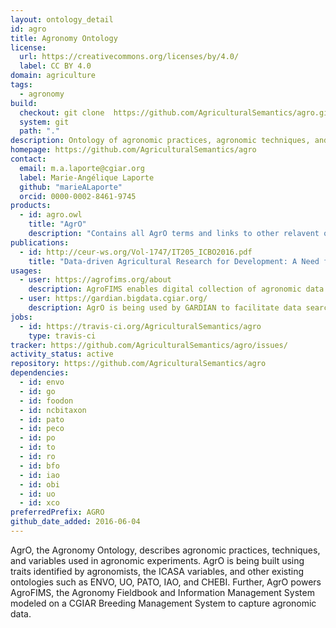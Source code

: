 ```yaml
---
layout: ontology_detail
id: agro
title: Agronomy Ontology
license:
  url: https://creativecommons.org/licenses/by/4.0/
  label: CC BY 4.0
domain: agriculture
tags:
  - agronomy
build:
  checkout: git clone  https://github.com/AgriculturalSemantics/agro.git
  system: git
  path: "."
description: Ontology of agronomic practices, agronomic techniques, and agronomic variables used in agronomic experiments
homepage: https://github.com/AgriculturalSemantics/agro
contact:
  email: m.a.laporte@cgiar.org
  label: Marie-Angélique Laporte
  github: "marieALaporte"
  orcid: 0000-0002-8461-9745
products:
  - id: agro.owl
    title: "AgrO"
    description: "Contains all AgrO terms and links to other relavent ontologies."
publications:
  - id: http://ceur-ws.org/Vol-1747/IT205_ICBO2016.pdf
    title: "Data-driven Agricultural Research for Development: A Need for Data Harmonization Via Semantics."
usages:
  - user: https://agrofims.org/about
    description: AgroFIMS enables digital collection of agronomic data that is semantically described a priori with agronomic terms from AgrO.
  - user: https://gardian.bigdata.cgiar.org/
    description: AgrO is being used by GARDIAN to facilitate data search within publications and datasets for use in quantitative analyses.
jobs:
  - id: https://travis-ci.org/AgriculturalSemantics/agro
    type: travis-ci
tracker: https://github.com/AgriculturalSemantics/agro/issues/
activity_status: active
repository: https://github.com/AgriculturalSemantics/agro
dependencies:
  - id: envo
  - id: go
  - id: foodon
  - id: ncbitaxon
  - id: pato
  - id: peco
  - id: po
  - id: to
  - id: ro
  - id: bfo
  - id: iao
  - id: obi
  - id: uo
  - id: xco
preferredPrefix: AGRO
github_date_added: 2016-06-04
---
```


AgrO, the Agronomy Ontology, describes agronomic practices, techniques, and variables used in agronomic experiments. AgrO is being built using traits identified by agronomists, the ICASA variables, and other existing ontologies such as ENVO, UO, PATO, IAO, and CHEBI. Further, AgrO powers AgroFIMS, the Agronomy Fieldbook and Information Management System modeled on a CGIAR Breeding Management System to capture agronomic data.
